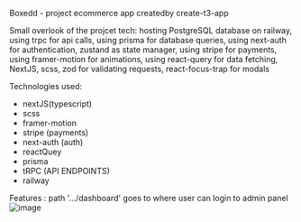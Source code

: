 Boxedd - project ecommerce app createdby create-t3-app

Small overlook of the projcet tech: hosting PostgreSQL database on railway, using trpc for api calls, using prisma for database queries, using next-auth for authentication, zustand as state manager, using stripe for payments, using framer-motion for animations, using react-query for data fetching, NextJS, scss, zod for validating requests, react-focus-trap for modals

Technologies used:
- nextJS(typescript)
- scss
- framer-motion
- stripe (payments)
- next-auth (auth)
- reactQuey
- prisma
- tRPC (API ENDPOINTS)
- railway

Features :
   path '.../dashboard' goes to where user can login to admin panel 
![image](https://user-images.githubusercontent.com/103581513/195886540-37d45a47-3e1e-44b8-8712-5c7cf9620f7f.png)


